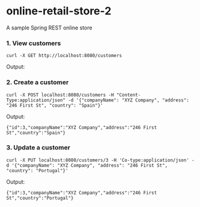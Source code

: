 # online-retail-store-2
A sample Spring REST online store

### 1. View customers
```
curl -X GET http://localhost:8080/customers
```
Output:

### 2. Create a customer
```
curl -X POST localhost:8080/customers -H "Content-Type:application/json" -d '{"companyName": "XYZ Company", "address": "246 First St", "country": "Spain"}'
```
Output:
```
{"id":3,"companyName":"XYZ Company","address":"246 First St","country":"Spain"}
```

### 3. Update a customer
```
curl -X PUT localhost:8080/customers/3 -H 'Co-type:application/json' -d '{"companyName": "XYZ Company", "address": "246 First St", "country": "Portugal"}'
```
Output:
```
{"id":3,"companyName":"XYZ Company","address":"246 First St","country":"Portugal"}
```
